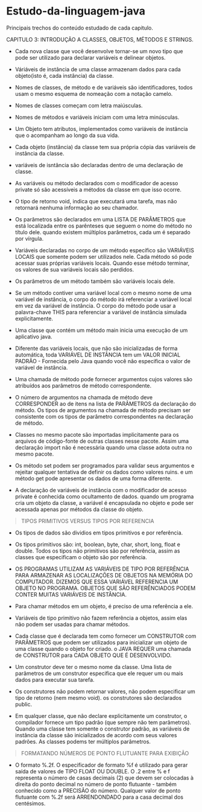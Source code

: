 # Estudo-da-linguagem-java
Principais trechos do conteúdo estudado de cada capitulo.



CAPITULO 3: INTRODUÇÃO A CLASSES, OBJETOS, MÉTODOS E STRINGS.


- Cada nova classe que você desenvolve tornar-se um novo tipo que pode ser utilizado para declarar variáveis e delinear objetos.

- Váriáveis de instância de uma classe armazenam dados para cada objeto(isto é, cada instância) da classe.

- Nomes de classes, de método e de variáveis são identificadores, todos usam o mesmo esquema de nomeação com a notação camelo. 
- Nomes de classes começam com letra maiúsculas.
- Nomes de métodos e variáveis iniciam com uma letra minúsculas.
- Um Objeto tem atributos, implementados como variáveis de instância que o acompanham ao longo da sua vida.
- Cada objeto (instância) da classe tem sua própria cópia das variáveis de instância da classe.
- variáveis de isntância são declaradas dentro de uma declaração de classe.

- As variáveis ou método declarados com o modificador de acesso private só são acessíveis a métodos da classe em que isso ocorre.

- O tipo de retorno void, indica que executará uma tarefa, mas não retornará nenhuma informação ao seu chamador.

- Os parâmetros são declarados em uma LISTA DE PARÂMETROS que está localizada entre os parênteses que seguem o nome do método no título dele. quando existem múltiplos parâmetros, cada um é separado por vírgula.

- Variáveis declaradas no corpo de um método específico são VARIÁVEIS LOCAIS que somente podem ser utilizados nele. Cada método só pode acessar suas próprias variáveis locais. Quando esse método terminar, os valores de sua variáveis locais são perdidos.
- Os parâmetros de um método também são variáveis locais dele.

- Se um método contiver uma variável local com o mesmo nome de uma variável de instância, o corpo do método irá referenciar a variável local em vez da variável de instância. O corpo do método pode usar a palavra-chave THIS  para referenciar a variável de instância simulada explicitamente. 

- Uma classe que contém um método main inicia uma execução de um aplicativo java.

- Diferente das variáveis locais, que não são inicializadas de forma automática, toda VARIÁVEL DE INSTÂNCIA tem um VALOR INICIAL PADRÃO - Fornecida pelo Java quando você não especifica o valor de variável de instância. 

- Uma chamada de método pode fornecer argumentos cujos valores são atribuídos aos parâmetros de método correspondente. 

- O número de argumentos na chamada de método deve CORRESPONDER ao de itens na lista de PARÂMETROS da declaração do método. Os tipos de argumentos na chamada de método precisam ser consistente com os tipos de parâmetro correspondentes na declaração de método. 

- Classes no mesmo pacote são importadas implicitamente para os arquivos de código-fonte de outras classes nesse pacote. Assim uma declaração import não é necessária quando uma classe adota outra no mesmo pacote. 

- Os método set podem ser programados para validar seus argumentos e rejeitar qualquer tentativa de definir os dados como valores ruins. e um método get pode apresentar os dados de uma forma diferente.

- A declaração de variáveis de instância com o modificador de acesso private é conhecida como ocultamento de dados. quando um programa cria um objeto da classe, a variável é encapsulada no objeto e pode ser acessada apenas por métodos da classe do objeto. 

> TIPOS PRIMITIVOS VERSUS TIPOS POR REFERENCIA

- Os tipos de dados são dividios em tipos primitivos e por referência.
- Os tipos primitivos são: int, boolean, byte, char, short, long, float e double. Todos os tipos não primitivos são por referência, assim as classes que especificam o objeto são por referência. 
- OS PROGRAMAS UTILIZAM AS VARIÁVEIS DE TIPO POR REFERÊNCIA PARA ARMAZENAR AS LOCALIZAÇÕES DE OBJETOS NA MEMÓRIA DO COMPUTADOR. DIZEMOS QUE ESSA VARIÁVEL REFERENCIA UM OBJETO NO PROGRAMA. OBJETOS QUE SÃO REFERÊNCIADOS PODEM CONTER MUITAS VARIÁVEIS DE INSTÂNCIA. 

- Para chamar métodos em um objeto, é preciso de uma referência a ele.
- Variáveis de tipo primitivo não fazem referência a objetos, assim elas não podem ser usadas para chamar métodos.
- Cada classe que é declarada tem como fornecer um CONSTRUTOR com PARÂMETROS que podem ser utilizados para inicializar um objeto de uma classe quando o objeto for criado. o JAVA REQUER uma chamada de CONSTRUTOR para CADA OBJETO QUE É DESENVOLVIDO. 
- Um construtor deve ter o mesmo nome da classe. Uma lista de parâmetros de um construtor especifica que ele requer um ou mais dados para executar sua tarefa. 
- Os construtores não podem retornar valores, não podem especificar um tipo de retorno (nem mesmo void). os construtores são declarados public. 
- Em qualquer classe, que não declare explicitamente um construtor, o compilador fornece um tipo padrão (que sempre não tem parâmetros). Quando uma classe tem somente o construtor padrão, as variáveis de instância da classe são inicializados de acordo com seus valores padrões. As classes podems ter múltiplos parâmetros. 

> FORMATANDO NÚMEROS DE PONTO FLUTUANTE PARA EXIBIÇÃO
- O formato %.2f. O especificador de formato %f é utilizado para gerar saída de valores de TIPO FLOAT OU DOUBLE. O .2 entre % e f representa o número de casas decimais (2) que devem ser colocadas à direita do ponto decimal no número de ponto flutuante - também conhecido como a PRECISÃO do número. Qualquer valor de ponto flutuante com %.2f será ARRENDONDADO para a casa decimal dos centésimos. 
